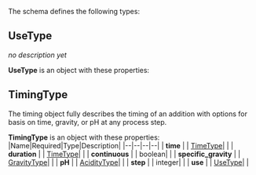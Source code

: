 The schema defines the following types:

## UseType 

*no description yet*

**UseType** is an object with these properties:

## TimingType 

The timing object fully describes the timing of an addition with options for basis on time, gravity, or pH at any process step.

**TimingType** is an object with these properties:
|Name|Required|Type|Description|
|--|--|--|--|
| **time** |  | [TimeType](measureable_units.json.md#timetype)|  |
| **duration** |  | [TimeType](measureable_units.json.md#timetype)|  |
| **continuous** |  | boolean|  |
| **specific_gravity** |  | [GravityType](measureable_units.json.md#gravitytype)|  |
| **pH** |  | [AcidityType](measureable_units.json.md#aciditytype)|  |
| **step** |  | integer|  |
| **use** |  | [UseType](#usetype)|  |


